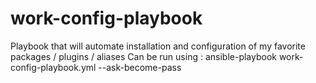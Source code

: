 # work-config-playbook
Playbook that will automate installation and configuration of my favorite packages / plugins / aliases
Can be run using : 
ansible-playbook work-config-playbook.yml --ask-become-pass
